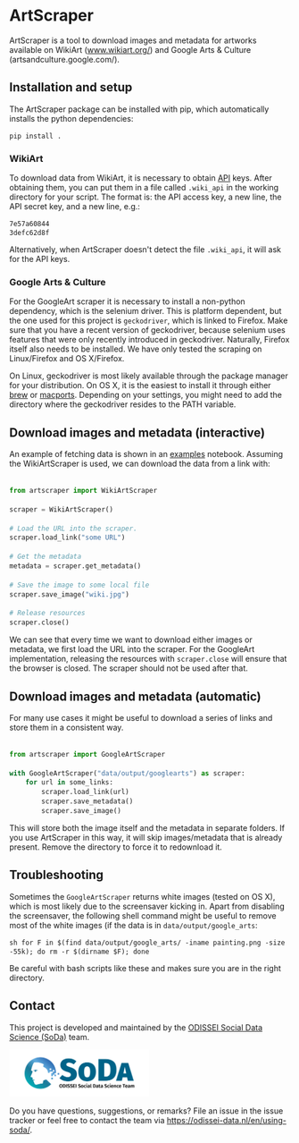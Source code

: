 # ArtScraper

ArtScraper is a tool to download images and metadata for artworks available on
WikiArt (www.wikiart.org/) and Google Arts & Culture
(artsandculture.google.com/).


## Installation and setup

The ArtScraper package can be installed with pip, which automatically installs
the python dependencies:

```
pip install .
```


### WikiArt

To download data from WikiArt, it is necessary to obtain
[API](https://www.wikiart.org/en/App/GetApi) keys. After obtaining them, you
can put them in a file called `.wiki_api` in the working directory for your
script. The format is: the API access key, a new line, the API secret key, and
a new line, e.g.:

```
7e57a60844
3defc62d8f
```

Alternatively, when ArtScraper doesn't detect the file `.wiki_api`, it will
ask for the API keys.

### Google Arts & Culture

For the GoogleArt scraper it is necessary to install a non-python dependency,
which is the selenium driver. This is platform dependent, but the one used for
this project is `geckodriver`, which is linked to Firefox. Make sure that you
have a recent version of geckodriver, because selenium uses features that were
only recently introduced in geckodriver. Naturally, Firefox itself also needs
to be installed. We have only tested the scraping on Linux/Firefox and OS
X/Firefox.

On Linux, geckodriver is most likely available through the package manager for
your distribution. On OS X, it is the easiest to install it through either
[brew](https://formulae.brew.sh/formula/geckodriver#default) or
[macports](https://ports.macports.org/port/geckodriver/). Depending on your
settings, you might need to add the directory where the geckodriver resides to
the PATH variable.


## Download images and metadata (interactive)

An example of fetching data is shown in an
[examples](examples/interactive.ipynb) notebook. Assuming the WikiArtScraper
is used, we can download the data from a link with:

```python

from artscraper import WikiArtScraper

scraper = WikiArtScraper()

# Load the URL into the scraper.
scraper.load_link("some URL")

# Get the metadata
metadata = scraper.get_metadata()

# Save the image to some local file
scraper.save_image("wiki.jpg")

# Release resources
scraper.close()
```

We can see that every time we want to download either images or metadata, we
first load the URL into the scraper. For the GoogleArt implementation,
releasing the resources with `scraper.close` will ensure that the browser is
closed. The scraper should not be used after that.

## Download images and metadata (automatic)

For many use cases it might be useful to download a series of links and store
them in a consistent way.

```python

from artscraper import GoogleArtScraper

with GoogleArtScraper("data/output/googlearts") as scraper:
    for url in some_links:
        scraper.load_link(url)
        scraper.save_metadata()
        scraper.save_image()
```

This will store both the image itself and the metadata in separate folders. If
you use ArtScraper in this way, it will skip images/metadata that is already
present. Remove the directory to force it to redownload it.

## Troubleshooting

Sometimes the `GoogleArtScraper` returns white images (tested on OS X), which
is most likely due to the screensaver kicking in. Apart from disabling the
screensaver, the following shell command might be useful to remove most of the
white images (if the data is in `data/output/google_arts`:

```
sh for F in $(find data/output/google_arts/ -iname painting.png -size -55k); do rm -r $(dirname $F); done
```

Be careful with bash scripts like these and makes sure you are in the right
directory.

## Contact

This project is developed and maintained by the [ODISSEI Social Data
Science (SoDa)](https://odissei-data.nl/nl/soda/) team.

<img src="soda_logo.png" alt="SoDa logo" width="250px"/>

Do you have questions, suggestions, or remarks? File an issue in the issue
tracker or feel free to contact the team via
https://odissei-data.nl/en/using-soda/.
